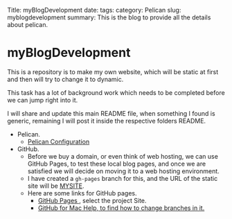 Title: myBlogDevelopment 
date: 
tags: 
category: Pelican 
slug: myblogdevelopment 
summary: This is the blog to provide all the details about pelican.

# myBlogDevelopment
This is a repository is to make my own website, which will be static at first and then will try to change it to dynamic.

This task has a lot of background work which needs to be completed before we can jump right into it.

I will share and update this main README file, when something I found is generic, remaining I will post it inside the respective folders README.


* Pelican.
    - [Pelican Configuration ](Pelican/ReadMe.md)
* GitHub.
    - Before we buy a domain, or even think of web hosting, we can use GitHub Pages, to test these local blog pages, and once we are satisfied we will decide on moving it to a web hosting environment.
    - I have created a `gh-pages` branch for this, and the URL of the static site will be [MYSITE](http://archerimagine.github.io/myBlogDevelopment/mySite/).
    - Here are some links for GitHub pages.
        + [GitHub Pages ](https://pages.github.com/), select the project Site.
        + [GitHub for Mac Help, to find how to change branches in it.](https://help.github.com/categories/github-for-mac/)